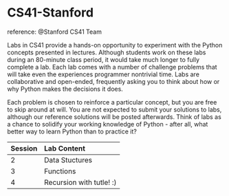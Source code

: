 # CS41-Stanford


reference:  @Stanford CS41 Team






Labs in CS41 provide a hands-on opportunity to experiment with the Python concepts presented in lectures. Although students work on these labs during an 80-minute class period, it would take much longer to fully complete a lab. Each lab comes with a number of challenge problems that will take even the experiences programmer nontrivial time. Labs are collaborative and open-ended, frequently asking you to think about how or why Python makes the decisions it does.

Each problem is chosen to reinforce a particular concept, but you are free to skip around at will. You are not expected to submit your solutions to labs, although our reference solutions will be posted afterwards. Think of labs as a chance to solidify your working knowledge of Python - after all, what better way to learn Python than to practice it?



| Session | Lab Content |
| :-- | :-- |
| 2 | Data Stuctures |
| 3 | Functions |
| 4 | Recursion with tutle! :) |
